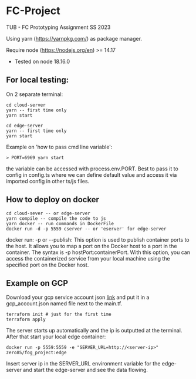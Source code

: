 # FC-Project

TUB - FC Prototyping Assignment SS 2023

Using yarn (https://yarnpkg.com/) as package manager.

Require node (https://nodejs.org/en) >= 14.17

- Tested on node 18.16.0

## For local testing:

On 2 separate terminal:

```
cd cloud-server
yarn -- first time only
yarn start
```

```
cd edge-server
yarn -- first time only
yarn start
```

Example on 'how to pass cmd line variable':

```
> PORT=6969 yarn start
```

the variable can be accessed with process.env.PORT. Best to pass it to config in config.ts where we can define default value and access it via imported config in other ts/js files.

## How to deploy on docker

```
cd cloud-sever -- or edge-server
yarn compile -- compile the code to js
yarn docker -- run commands in DockerFile
docker run -d -p 5559 cserver -- or 'eserver' for edge-server
```

docker run:
-p or --publish: This option is used to publish container ports to the host. It allows you to map a port on the Docker host to a port in the container. The syntax is -p hostPort:containerPort. With this option, you can access the containerized service from your local machine using the specified port on the Docker host.


## Example on GCP

Download your gcp service account json [link](https://cloud.google.com/iam/docs/keys-create-delete?hl=de) and put it in a gcp_account.json named file next to the main.tf.

```
terraform init # just for the first time
terraform apply
```
The server starts up automatically and the ip is outputted at the terminal.
After that start your local edge container:
```
docker run -p 5559:5559 -e "SERVER_URL=http://<server-ip>" zero85/fog_project:edge
```

Insert server ip in the SERVER_URL environment variable for the edge-server and start the edge-server and see the data flowing.
